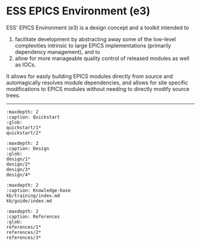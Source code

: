 # ESS EPICS Environment (e3)

ESS' EPICS Environment (e3) is a design concept and a toolkit intended to 
1. facilitate development by abstracting away some of the low-level complexities intrinsic to large EPICS implementations (primarily dependency management), and to
2. allow for more manageable quality control of released modules as well as IOCs.

It allows for easily building EPICS modules directly from source and automagically resolves module dependencies, and allows for site specific modifications to EPICS modules without needing to directly modify source trees.

---

```{toctree}
:maxdepth: 2
:caption: Quickstart
:glob:
quickstart/1*
quickstart/2*
```

```{toctree}
:maxdepth: 2
:caption: Design
:glob:
design/1*
design/2*
design/3*
design/4*
```

```{toctree}
:maxdepth: 2
:caption: Knowledge-base
kb/training/index.md
kb/guide/index.md
```

```{toctree}
:maxdepth: 2
:caption: References
:glob:
references/1*
references/2*
references/3*
```
